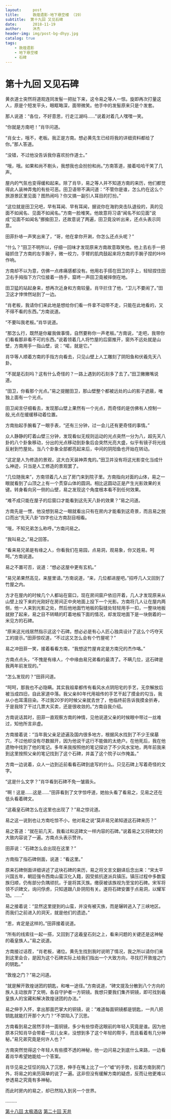```yaml
---
layout:     post
title:      敦煌遗影·地下悬空楼 （19）
subtitle:  第十九回 又见石碑
date:       2018-11-19
author:     沐杰
header-img: img/post-bg-dhyy.jpg
catalog: true
tags:
    - 敦煌遗影
    - 地下悬空楼
    - 石碑
---
```

# 第十九回 又见石碑

黄衣道士突然将道观连同发髻一把扯下来，这令易之等人一惊。旋即再次打量这人，原是个短发平头，眼眶略深，面带微笑。他手中的发髻原来只是个发套。

那人说道：“各位，不好意思，行走江湖吗……”说着对着几人嘿嘿一笑。

“你就是方南吧！”肖华问道。

“肖女士，哦不，老板。我正是方南。想必黄先生已经将我的详细资料都给了你。”那人答道。

“没错，不过他没告诉我你喜欢扮作道士。”

“哦，哦。如果和尚不剔头，我想我也会扮扮和尚。”方南答道，接着哈哈干笑了几声。

屋内的气氛也变得缓和起来。除了肖华，易之等人并不知道方南的来历，他们都觉得此人装神弄鬼的有些可恶。田卫语带不满问道：“不管你是谁，怎么约在这么个旅游景区里见面？图热闹吗？你又搞一副引人耳目的打扮。”

“这位就是田卫兄吧，早有耳闻、早有耳闻，据说你在海豹突击队退役的，真的见面不如闻名、见面不如闻名。”方南一脸堆笑。他故意将习语“闻名不如见面”说成“见面不如闻名”挪揄田卫，还故意说了两遍，田卫竟没听出来，还点头表示同意。

田菲扑哧一声笑出来了，“哥，他在拿你开涮，你怎么还点头呢？”

“什么？”田卫不明所以，仔细一回味才发现原来方南故意取笑他。他上去右手一把碰抓住了方南的左手腕子，微一绞力，手臂的肌肉鼓起来将方南的手腕子捏的咔咔作响。

方南却不以为意，仿佛一点疼痛感都没有。他用右手搭在田卫的手上，轻轻捏住田卫右手拇指下方穴位接着一扬手，窟咚一声田卫竟被摔倒在地。

田卫猛的站起身来，想再次近身和方南较量。肖华拦住了他，“卫儿不要闹了。”田卫这才悻悻然站到了一边。

“肖老板，我请你们来此地是想给你们看一件拿不动带不走，只能在此地看的，又不得不看的东西。”方南说道。

“不要叫我老板。”肖华说道。

“那怎么行，既然是你雇我做事情，自然要称你一声老板。”方南说，“走吧，我带你们看看那非看不可的东西。”说着领着几人将竹屋的后窗推开，窗外不远处就是山壁，方南用手一指山壁，说：“喏，就是它。”

肖华等人顺着方南的手指方向看去，只见山壁上人工雕刻了阴阳鱼和伏羲先天八卦。

“不就是石刻吗？这有什么奇怪的？一路上遇到的石刻多了去了。”田卫撇撇嘴说道。

“田卫，你看那个光点。”易之提醒田卫，那山壁整个都被远处的山的影子遮蔽，唯独上面有一个光点。

田卫闻言仔细看去，发现那山壁上果然有一个光点，而奇怪的是仿佛有人控制一般,光点在缓缓移动着位置。

方南抬起手腕看了一眼手表，“还有三分钟，过一会儿还有更奇怪的事情。”

众人静静的盯着山壁三分钟，发现看似无规则运动的光点突然一分为八，超先天八卦的八个卦象移动，分出的光点移动到卦象后会突然光亮大盛，似乎有镜子将光线反射到竹屋处。当八个卦象全部都亮起来后，中间的阴阳鱼也开始在转动。

“这定是人为修造的景观，这大白天装神弄鬼的。”田卫并没有将这光影变化当成什么神迹，只当是人工修造的景观罢了。

“几位随我来”，方南领着几人出了房门来到院子里。方南指向对面的山体，易之一眼就看到了山顶之上有一个贯穿山体的圆洞。相比这圆动正是产生光影效果的关键。转身看向另一侧的山壁，易之发现这个角度根本看不到任何效果。

“难不成只能在屋子的后窗口才能看到这先天八卦的效果？”易之问道。

方南先是一愣，他没想到易之一眼就看出只有在房内才能看到这奇景，而且易之脱口而出“先天八卦”四字也让方南刮目相看。

“哦，不知兄弟怎么称呼。”方南问易之。

“我叫易之。”易之回答。

“看来易兄弟是有缘之人，你看我们在易园，点易洞，观易象，你又姓易。呵呵。”方南说道。

易之不置可否，说道：“想必这屋中更有玄机。”

“易兄弟果然高见，来屋里请。”方南说道，“来，几位都进屋吧。”招呼几人又回到了竹屋之内。

方才在屋内的时候几个人都站在窗口，现在房间窗户依旧开着，几人才发现原来从山壁上投下来的光刚好在房间正中央地面上投下一个光影。方南将几人让在屋内两侧，他一人来到光影之处，然后他地面竹地板的裂缝处轻轻用手一扣，一整块地板就掀了起来，易之目不转睛的盯着地板下面的情况，却发现地面下是一块倒着的一米见方的石碑。

“原来这光线居然指示这这个石碑。想必必是有心人匠心独具设计了这么个巧夺天工的提示。”田菲惊叹道，“不过这又怎么会有个竹屋呢？”

易之冲田菲一笑，接着看看方南，“我想这竹屋肯定是方南兄的杰作咯。”

方南点点头，“不愧是有缘人，个中缘由易兄弟看的最清了。不瞒几位，这石碑是我两年前发现的。”

“怎么发现的？”田菲问道。

“呵呵，那我也不必隐瞒。其实我祖辈都传有看风水点阴阳宅的手艺，无奈解放后被当成四旧，自此家道中落。我父亲80年代用祖传的手艺干起了摸金的勾当，我从小也耳濡目染。不过我20岁的时候父亲就去世了，他临终前告诉我摸金折寿，于是我除了干过几票大买卖，还是很收敛的。”方南自我介绍。

方南说话其时，田菲一直观察方南的神情，见他说道父亲的时候眼中带过一丝难过，知他所言非虚。

方南接着说：“当年我父亲足迹遍及国内很多地方，根据风水找到了不少王侯墓穴，不过他却没有尽数掘开，因为他说干这行不能做的太绝户。在他死后，我在他遗物中找到了他的笔记。多年来我按照他的笔记探访了不少风水宝地，两年前我来到这里按照父亲的笔记找到了这个石碑，并盖了这个院子以作掩盖。”

方南一边说着，众人一边到近前看看石碑到底写的什么。只见石碑上写着奇怪的文字。

“这是什么文字？”肖华看到石碑不免一皱眉头。

“啊！这是……这是……”田菲看到了文字惊呼道，她抬头看了看易之，见易之还在低头看着碑文。

“这羲皇石碑怎么在这里也出现了？”易之惊诧道。

易之这一说到也让方南吃惊不小，他对易之说“莫非易兄弟知道这石碑来历？”

易之答道：“就在前几天，我看过和这碑文一样内容的石碑。”说着易之又将碑文的大致内容说了一遍。方南点头表示赞许。

田菲说：“石碑怎么会出现在这里？”

方南指了指石碑侧面，说道：“看这里。”

原来石碑侧面详细讲述了这块石碑的来历，易之将文言文翻译后念出来：“宋太平兴国五年，朝廷强令西南山蛮汉化入籍，因受抵抗遂派兵镇压。镇压过程中多数蛮族归顺，仍有部分负隅顽抗，于是将其灭族。缴获被该族视为至宝的石碑。宋军将领不识碑文，询问俘虏，只知道跟八卦阴阳有关。遂将石碑安置于点易洞，以耀军功。……”

易之接着说：“显然这里提到的山蛮，并没有被灭族，而是辗转逃入了三峡地区。而我们之前进入的洞天，就是他们的遗迹。”

“恩，肯定是这样的。”田菲接着说道。

“所有的线索往一起一搭，又回到了这羲皇石刻之上，看来问题的关键还是这神秘的羲皇族人。”易之说道。

方南接过话茬，“肖老板，诸位。黄先生找到我时说明了情况，我之所以请你们来到这里会合，是因为这个石碑实际上给我们指出一个大致方向，寻找打开敦煌之门的钥匙。”

“敦煌之门？”易之问道。

“就是解开敦煌谜团的钥匙，和唯一途径。”方南说道，“碑文提及分散到八个方向的族人主动放弃了文明，各自守护者一方铜镜。我想只要我们集齐铜镜，即可找到羲皇族人的宝藏和解决敦煌谜团的办法。”

易之伸手入怀，拿出那面巴掌大的铜镜，说：”难道每面铜镜都是钥匙，一共八把钥匙就能打开那个大门？“不禁陷入了沉思。

方南看到易之居然手持一面铜镜，多少有些惊奇这眼前的年轻人究竟是谁。因为他原本只知肖华会带着一双儿女来，没想到多了这个年轻的帮手，而且看着有几分神秘。”易兄弟究竟是何许人也？“

方南突然觉得这个年轻人有些摸不透的神秘，他一边问易之到底什么来路，一边看着肖华希望她能给一个答案。

肖华见易之怔怔的陷入了沉思，伸手在嘴上比了一个”嘘“的手势，拉着方南到房门外，将易之的来历简单的说了一遍。这非但没有缓解方南的疑虑，反而让他更难以参透易之究竟有多神秘。

而此时房内的易之，却已然陷入到另一个世界。

………

[第十八回 太极酒店](http://www.jianshu.com/p/e6e127300ccc)
[第二十回 天井](http://www.jianshu.com/p/f4db4c74ba7b)

